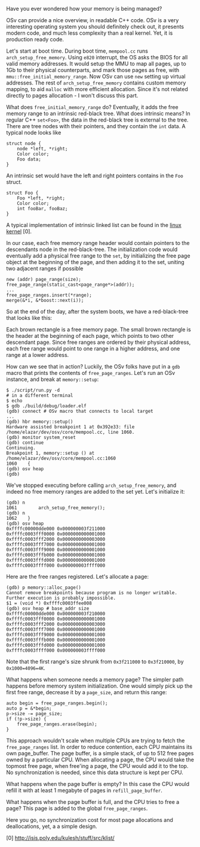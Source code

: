 Have you ever wondered how your memory is being managed?

OSv can provide a nice overview, in readable C++ code. OSv is a very interesting operating system you should definitely check out, it presents modern code, and much less complexity than a real kernel. Yet, it is production ready code.

Let's start at boot time. During boot time,  `mempool.cc` runs `arch_setup_free_memory`. Using `e820` interrupt, the OS asks the BIOS for all valid memory addresses. It would setup the MMU to map all pages, up to 1Gb to their physical counterparts, and mark those pages as free, with `        mmu::free_initial_memory_range`. Now OSv can use `new` setting up virtual addresses. The rest of `arch_setup_free_memory` contains custom memory mapping, to aid `malloc` with more efficient allocation. Since it's not related directly to pages allocation - I won't discuss this part.

What does `free_initial_memory_range` do? Eventually, it adds the free memory range to an intrinsic red-black tree. What does intrinsic means? In regular C++ `set<Foo>`, the data in the red-black tree is external to the tree. There are tree nodes with their pointers, and they contain the `int` data. A typical node looks like

    struct node {
        node *left, *right;
        Color color;
        Foo data;
    }

An intrinsic set would have the left and right pointers contains in the `Foo` struct.

    struct Foo {
        Foo *left, *right;
        Color color;
        int fooBar, fooBaz;
    }

A typical implementation of intrinsic linked list can be found in the [linux kernel](http://isis.poly.edu/kulesh/stuff/src/klist/) [0].

In our case, each free memory range header would contain pointers to the descendants node in the red-black-tree. The initialization code would eventually add a physical free range to the `set`, by initializing the free page object at the beginning of the page, and then adding it to the set, uniting two adjacent ranges if possible

    new (addr) page_range(size);
    free_page_range(static_cast<page_range*>(addr));
    ...
    free_page_ranges.insert(*range);
    merge(&*i, &*boost::next(i));

So at the end of the day, after the system boots, we have a red-black-tree that looks like this:


Each brown rectangle is a free memory page. The small brown rectangle is the header at the beginning of each page, which points to two other descendant page. Since free ranges are ordered by their physical address, each free range would point to one range in a higher address, and one range at a lower address.

How can we see that in action? Luckily, the OSv folks have put in a `gdb` macro that prints the contents of `free_page_ranges`. Let's run an OSv instance, and break at `memory::setup`:

    $ ./script/run.py -d
    # in a different terminal
    $ echo
    $ gdb ./build/debug/loader.elf
    (gdb) connect # OSv macro that connects to local target
    ...
    (gdb) hbr memory::setup() 
    Hardware assisted breakpoint 1 at 0x392e33: file /home/elazar/dev/osv/core/mempool.cc, line 1060.
    (gdb) monitor system_reset
    (gdb) continue
    Continuing.
    Breakpoint 1, memory::setup () at /home/elazar/dev/osv/core/mempool.cc:1060
    1060	{
    (gdb) osv heap
    (gdb)

We've stopped executing before calling `arch_setup_free_memory`, and indeed no free memory ranges are added to the set yet. Let's initialize it:

    (gdb) n
    1061	    arch_setup_free_memory();
    (gdb) n
    1062	}
    (gdb) osv heap
    0xffffc00000dde000 0x000000003f211000
    0xffffc0003fff0000 0x0000000000001000
    0xffffc0003fff2000 0x0000000000003000
    0xffffc0003fff7000 0x0000000000001000
    0xffffc0003fff9000 0x0000000000001000
    0xffffc0003fffb000 0x0000000000001000
    0xffffc0003fffd000 0x0000000000001000
    0xffffc0003ffff000 0x000000003ffff000

Here are the free ranges registered. Let's allocate a page:

    (gdb) p memory::alloc_page()
    Cannot remove breakpoints because program is no longer writable.
    Further execution is probably impossible.
    $1 = (void *) 0xffffc0003ffee008
    (gdb) osv heap # base_addr size 
    0xffffc00000dde000 0x000000003f210000
    0xffffc0003fff0000 0x0000000000001000
    0xffffc0003fff2000 0x0000000000003000
    0xffffc0003fff7000 0x0000000000001000
    0xffffc0003fff9000 0x0000000000001000
    0xffffc0003fffb000 0x0000000000001000
    0xffffc0003fffd000 0x0000000000001000
    0xffffc0003ffff000 0x000000003ffff000

Note that the first range's size shrunk from `0x3f211000` to `0x3f210000`, by `0x1000=4096=4K`.

What happens when someone needs a memory page? The simpler path happens before memory system initialization. One would simply pick up the first free range, decrease it by a `page_size`, and return this range:

    auto begin = free_page_ranges.begin();
    auto p = &*begin;
    p->size -= page_size;
    if (!p->size) {
        free_page_ranges.erase(begin);
    }

This approach wouldn't scale when multiple CPUs are trying to fetch the `free_page_ranges` list. In order to reduce contention, each CPU maintains its own page_buffer. The page buffer, is a simple stack, of up to 512 free pages owned by a particular CPU. When allocating a page, the CPU would take the topmost free page, when free'ing a page, the CPU would add it to the top. No synchronization is needed, since this data structure is kept per CPU.

What happens when the page buffer is empty? In this case the CPU would refill it with at least 1 megabyte of pages in `refill_page_buffer`.

What happens when the page buffer is full, and the CPU tries to free a page? This page is added to the global `free_page_ranges`.

Here you go, no synchronization cost for most page allocations and deallocations, yet, a a simple design.

[0] http://isis.poly.edu/kulesh/stuff/src/klist/
